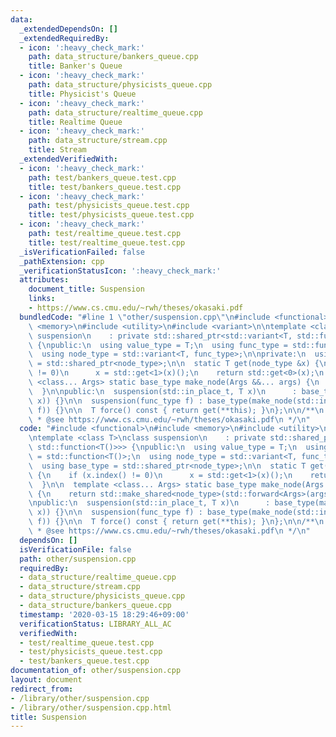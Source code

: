 ```yaml
---
data:
  _extendedDependsOn: []
  _extendedRequiredBy:
  - icon: ':heavy_check_mark:'
    path: data_structure/bankers_queue.cpp
    title: Banker's Queue
  - icon: ':heavy_check_mark:'
    path: data_structure/physicists_queue.cpp
    title: Physicist's Queue
  - icon: ':heavy_check_mark:'
    path: data_structure/realtime_queue.cpp
    title: Realtime Queue
  - icon: ':heavy_check_mark:'
    path: data_structure/stream.cpp
    title: Stream
  _extendedVerifiedWith:
  - icon: ':heavy_check_mark:'
    path: test/bankers_queue.test.cpp
    title: test/bankers_queue.test.cpp
  - icon: ':heavy_check_mark:'
    path: test/physicists_queue.test.cpp
    title: test/physicists_queue.test.cpp
  - icon: ':heavy_check_mark:'
    path: test/realtime_queue.test.cpp
    title: test/realtime_queue.test.cpp
  _isVerificationFailed: false
  _pathExtension: cpp
  _verificationStatusIcon: ':heavy_check_mark:'
  attributes:
    document_title: Suspension
    links:
    - https://www.cs.cmu.edu/~rwh/theses/okasaki.pdf
  bundledCode: "#line 1 \"other/suspension.cpp\"\n#include <functional>\n#include\
    \ <memory>\n#include <utility>\n#include <variant>\n\ntemplate <class T>\nclass\
    \ suspension\n    : private std::shared_ptr<std::variant<T, std::function<T()>>>\
    \ {\npublic:\n  using value_type = T;\n  using func_type = std::function<T()>;\n\
    \  using node_type = std::variant<T, func_type>;\n\nprivate:\n  using base_type\
    \ = std::shared_ptr<node_type>;\n\n  static T get(node_type &x) {\n    if (x.index()\
    \ != 0)\n      x = std::get<1>(x)();\n    return std::get<0>(x);\n  }\n\n  template\
    \ <class... Args> static base_type make_node(Args &&... args) {\n    return std::make_shared<node_type>(std::forward<Args>(args)...);\n\
    \  }\n\npublic:\n  suspension(std::in_place_t, T x)\n      : base_type(make_node(std::in_place_index<0>,\
    \ x)) {}\n\n  suspension(func_type f) : base_type(make_node(std::in_place_index<1>,\
    \ f)) {}\n\n  T force() const { return get(**this); }\n};\n\n/**\n * @brief Suspension\n\
    \ * @see https://www.cs.cmu.edu/~rwh/theses/okasaki.pdf\n */\n"
  code: "#include <functional>\n#include <memory>\n#include <utility>\n#include <variant>\n\
    \ntemplate <class T>\nclass suspension\n    : private std::shared_ptr<std::variant<T,\
    \ std::function<T()>>> {\npublic:\n  using value_type = T;\n  using func_type\
    \ = std::function<T()>;\n  using node_type = std::variant<T, func_type>;\n\nprivate:\n\
    \  using base_type = std::shared_ptr<node_type>;\n\n  static T get(node_type &x)\
    \ {\n    if (x.index() != 0)\n      x = std::get<1>(x)();\n    return std::get<0>(x);\n\
    \  }\n\n  template <class... Args> static base_type make_node(Args &&... args)\
    \ {\n    return std::make_shared<node_type>(std::forward<Args>(args)...);\n  }\n\
    \npublic:\n  suspension(std::in_place_t, T x)\n      : base_type(make_node(std::in_place_index<0>,\
    \ x)) {}\n\n  suspension(func_type f) : base_type(make_node(std::in_place_index<1>,\
    \ f)) {}\n\n  T force() const { return get(**this); }\n};\n\n/**\n * @brief Suspension\n\
    \ * @see https://www.cs.cmu.edu/~rwh/theses/okasaki.pdf\n */\n"
  dependsOn: []
  isVerificationFile: false
  path: other/suspension.cpp
  requiredBy:
  - data_structure/realtime_queue.cpp
  - data_structure/stream.cpp
  - data_structure/physicists_queue.cpp
  - data_structure/bankers_queue.cpp
  timestamp: '2020-03-15 18:29:46+09:00'
  verificationStatus: LIBRARY_ALL_AC
  verifiedWith:
  - test/realtime_queue.test.cpp
  - test/physicists_queue.test.cpp
  - test/bankers_queue.test.cpp
documentation_of: other/suspension.cpp
layout: document
redirect_from:
- /library/other/suspension.cpp
- /library/other/suspension.cpp.html
title: Suspension
---
```

